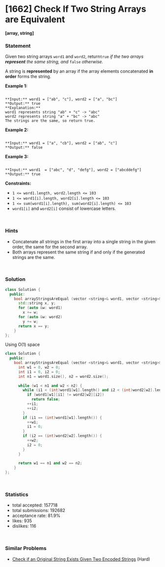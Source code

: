 # [1662] Check If Two String Arrays are Equivalent

**[array, string]**

### Statement

Given two string arrays `word1` and `word2`, return`true` *if the two arrays **represent** the same string, and* `false` *otherwise.*

A string is **represented** by an array if the array elements concatenated **in order** forms the string.


**Example 1:**

```

**Input:** word1 = ["ab", "c"], word2 = ["a", "bc"]
**Output:** true
**Explanation:**
word1 represents string "ab" + "c" -> "abc"
word2 represents string "a" + "bc" -> "abc"
The strings are the same, so return true.
```

**Example 2:**

```

**Input:** word1 = ["a", "cb"], word2 = ["ab", "c"]
**Output:** false

```

**Example 3:**

```

**Input:** word1  = ["abc", "d", "defg"], word2 = ["abcddefg"]
**Output:** true

```

**Constraints:**
* `1 <= word1.length, word2.length <= 103`
* `1 <= word1[i].length, word2[i].length <= 103`
* `1 <= sum(word1[i].length), sum(word2[i].length) <= 103`
* `word1[i]` and `word2[i]` consist of lowercase letters.


<br>

### Hints

- Concatenate all strings in the first array into a single string in the given order, the same for the second array.
- Both arrays represent the same string if and only if the generated strings are the same.

<br>

### Solution

```cpp
class Solution {
  public:
    bool arrayStringsAreEqual (vector <string>& word1, vector <string>& word2) {
      std::string x, y;
      for (auto &w: word1)
        x += w;
      for (auto &w: word2)
        y += w;
      return x == y;
    }
};
```

Using O(1) space

```cpp
class Solution {
  public:
    bool arrayStringsAreEqual (vector <string>& word1, vector <string>& word2) {
      int w1 = 0, w2 = 0;
      int i1 = 0, i2 = 0;
      int n1 = word1.size(), n2 = word2.size();
      
      while (w1 < n1 and w2 < n2) {
        while (i1 < (int)word1[w1].length() and i2 < (int)word2[w2].length()) {
          if (word1[w1][i1] != word2[w2][i2])
            return false;
          ++i1;
          ++i2;
        }
        if (i1 == (int)word1[w1].length()) {
          ++w1;
          i1 = 0;
        }
        if (i2 == (int)word2[w2].length()) {
          ++w2;
          i2 = 0;
        }
      }
      
      return w1 == n1 and w2 == n2;
    }
};
```

<br>

### Statistics

- total accepted: 157718
- total submissions: 192682
- acceptance rate: 81.9%
- likes: 935
- dislikes: 116

<br>

### Similar Problems

- [Check if an Original String Exists Given Two Encoded Strings](https://leetcode.com/problems/check-if-an-original-string-exists-given-two-encoded-strings) (Hard)
